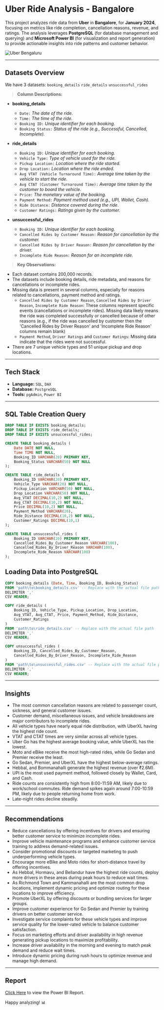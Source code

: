 # Uber Ride Analysis - Bangalore

This project analyzes ride data from **Uber** in **Bangalore**, for **January 2024**, focusing on metrics like ride completion, cancellation reasons, revenue, and ratings. The analysis leverages **PostgreSQL** (for database management and querying) and **Microsoft Power BI** (for visualization and report generation) to provide actionable insights into ride patterns and customer behavior.

![Uber Bengaluru](https://github.com/user-attachments/assets/77998053-4ac7-4cd4-a413-d2d2e13d2fc8)

---

## Datasets Overview

We have 3 datasets: `booking_details` `ride_details` `unsuccessful_rides`

> **Column Descriptions:**

- **booking_details**

	- `Date:` _The date of the ride._
 	-  `Time:` _The time of the ride._
	- `Booking ID:` _Unique identifier for each booking._
	- `Booking Status:` _Status of the ride (e.g., Successful, Cancelled, Incomplete)._

- **ride_details**

	- `Booking ID:` _Unique identifier for each booking._
 	- `Vehicle Type:` _Type of vehicle used for the ride._
	- `Pickup Location:` _Location where the ride started._
	- `Drop Location:` _Location where the ride ended._
	- `Avg VTAT (Vehicle Turnaround Time):` _Average time taken by the vehicle to start the ride._
	- `Avg CTAT (Customer Turnaround Time):` _Average time taken by the customer to board the vehicle._
	- `Price:` _The monetary value of the booking._
	- `Payment Method:` _Payment method used (e.g., UPI, Wallet, Cash)._
	- `Ride Distance:` _Distance covered during the ride._
	- `Customer Ratings:` _Ratings given by the customer._

- **unsuccessful_rides**
	- `Booking ID:` _Unique identifier for each booking._
  	- `Cancelled Rides by Customer Reason:` _Reason for cancellation by the customer._
	- `Cancelled Rides by Driver Reason:` _Reason for cancellation by the driver._
	- `Incomplete Ride Reason:` _Reason for an incomplete ride._

> **Key Observations:**

- Each dataset contains 200,000 records.
- The datasets include booking details, ride metadata, and reasons for cancellations or incomplete rides.
- Missing data is present in several columns, especially for reasons related to cancellations, payment method and ratings.
  - `Cancelled Rides by Customer Reason`, `Cancelled Rides by Driver Reason`, `Incomplete Ride Reason`: These columns represent specific events (cancellations or incomplete rides). Missing data likely means the ride was completed successfully or cancelled because of other reasons (e.g., if the ride was cancelled by customer then the 'Cancelled Rides by Driver Reason' and 'Incomplete Ride Reason' columns remain blank)
  - `Payment Method`, `Driver Ratings` and `Customer Ratings`: Missing data indicate that the rides were not successful.
- There are 7 unique vehicle types and 51 unique pickup and drop locations.

---

## Tech Stack

- **Language:** `SQL`, `DAX`
- **Database:** `PostgreSQL`
- **Tools:** `pgAdmin`, `Power BI`

---

## SQL Table Creation Query

```sql
DROP TABLE IF EXISTS booking_details;
DROP TABLE IF EXISTS ride_details;
DROP TABLE IF EXISTS unsuccessful_rides;

CREATE TABLE booking_details (
    Date DATE NOT NULL,
    Time TIME NOT NULL,
    Booking_ID VARCHAR(20) PRIMARY KEY,
    Booking_Status VARCHAR(50) NOT NULL
);

CREATE TABLE ride_details (
    Booking_ID VARCHAR(20) PRIMARY KEY,
    Vehicle_Type VARCHAR(20) NOT NULL,
    Pickup_Location VARCHAR(50) NOT NULL,
    Drop_Location VARCHAR(50) NOT NULL,
    Avg_VTAT DECIMAL(10,2) NOT NULL,
    Avg_CTAT DECIMAL(10,2) NOT NULL,
    Price DECIMAL(10,2) NOT NULL,
    Payment_Method VARCHAR(20),
    Ride_Distance DECIMAL(10,2) NOT NULL,
    Customer_Ratings DECIMAL(10,1)
);

CREATE TABLE unsuccessful_rides (
    Booking_ID VARCHAR(20) PRIMARY KEY,
    Cancelled_Rides_By_Customer_Reason VARCHAR(100),
    Cancelled_Rides_By_Driver_Reason VARCHAR(100),
    Incomplete_Ride_Reason VARCHAR(100)
);
```

## Loading Data into PostgreSQL

```sql
COPY booking_details (Date, Time, Booking_ID, Booking_Status)
FROM 'path\to\booking_details.csv' -- Replace with the actual file path
DELIMITER ',' 
CSV HEADER;

COPY ride_details (
	Booking_ID, Vehicle_Type, Pickup_Location, Drop_Location,
	Avg_VTAT, Avg_CTAT, Price, Payment_Method, Ride_Distance,
	Customer_Ratings
)
FROM 'path\to\ride_details.csv' -- Replace with the actual file path
DELIMITER ',' 
CSV HEADER;

COPY unsuccessful_rides (
	Booking_ID, Cancelled_Rides_By_Customer_Reason,
	Cancelled_Rides_By_Driver_Reason, Incomplete_Ride_Reason
)
FROM 'path\to\unsuccessful_rides.csv' -- Replace with the actual file path
DELIMITER ',' 
CSV HEADER;
```

---

## Insights

- The most common cancellation reasons are related to passenger count, sickness, and general customer issues.
- Customer demand, miscellaneous issues, and vehicle breakdowns are major contributors to incomplete rides.
- All vehicle types have nearly equal ride distribution, with UberXL having the highest ride count.
- VTAT and CTAT times are very similar across all vehicle types.
- Uber Go has the highest average booking value, while UberXL has the lowest.
- Moto and eBike receive the most high-rated rides, while Go Sedan and Premier receive the least.
- Go Sedan, Premier, and UberXL have the highest below-average ratings.
- Hebbal, and Bommanahalli generate the highest revenue (over ₹2.6M).
- UPI is the most used payment method, followed closely by Wallet, Card, and Cash.
- Ride counts are consistently high from 8:00-11:59 AM, likely due to work/school commutes. Ride demand spikes again around 7:00-10:59 PM, likely due to people returning home from work.
- Late-night rides decline steadily.

---

## Recommendations

- Reduce cancellations by offering incentives for drivers and ensuring better customer service to minimize incomplete rides.
- Improve vehicle maintenance programs and enhance customer service training to address demand-related issues.
- Consider promotional discounts or targeted marketing to push underperforming vehicle types.
- Encourage more eBike and Moto rides for short-distance travel by offering incentives.
- As Hebbal, Hormavu, and Bellandur have the highest ride counts, deploy more drivers in these areas during peak hours to reduce wait times.
- As Richmond Town and Kammanahalli are the most common drop locations, implement dynamic pricing and optimize routing for these locations to improve efficiency.
- Promote UberXL by offering discounts or bundling services for larger groups.
- Improve customer experience for Go Sedan and Premier by training drivers on better customer service.
- Investigate service complaints for these vehicle types and improve service quality for the lower-rated vehicle to balance customer satisfaction.
- Focus on marketing efforts and driver availability in high revenue generating pickup locations to maximize profitability.
- Increase driver availability in the morning and evening to match peak demand and reduce wait times.
- Introduce dynamic pricing during rush hours to optimize revenue and manage high demand.

---

## Report

[Click Here](https://app.powerbi.com/view?r=eyJrIjoiMmQwMDVkMDUtNjk2YS00ODQ1LWE5YTUtYWMzNzUyZjA4MmIzIiwidCI6IjY0NWY1NDA5LWJkNjAtNDNhMS04ZmVmLTFhODNiNjU3YzIyMCJ9) to view the Power BI Report. 

Happy analyzing! :bar_chart:
